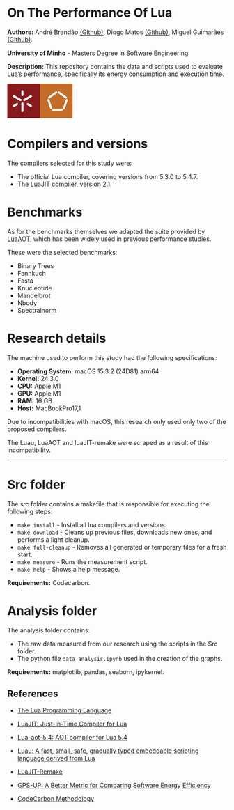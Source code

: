 # On The Performance Of Lua

**Authors:** André Brandão [(Github)](https://github.com/brandao07), Diogo Matos [(Github)](https://github.com/diogogmatos), Miguel Guimarães [(Github)](https://github.com/miguel-amg).

**University of Minho** - Masters Degree in Software Engineering

**Description:** This repository contains the data and scripts used to evaluate Lua’s performance, specifically its energy consumption and execution time.

![Logo](assets/uminho.jpg)

# Compilers and versions
The compilers selected for this study were:

- The official Lua compiler, covering versions from 5.3.0 to 5.4.7.
- The LuaJIT compiler, version 2.1.

# Benchmarks
As for the benchmarks themselves we adapted the suite provided by [LuaAOT](https://github.com/hugomg/lua-aot-5.4), which has been widely used in previous performance studies.

These were the selected benchmarks:

- Binary Trees
- Fannkuch
- Fasta
- Knucleotide
- Mandelbrot
- Nbody
- Spectralnorm

# Research details
The machine used to perform this study had the following specifications:
- **Operating System:** macOS 15.3.2 (24D81) arm64
- **Kernel:** 24.3.0
- **CPU:** Apple M1
- **GPU:** Apple M1
- **RAM:** 16 GB
- **Host:** MacBookPro17,1

Due to incompatibilities with macOS, this research only used only two of the proposed compilers.

The Luau, LuaAOT and luaJIT-remake were scraped as a result of this incompatibility.

***

# Src folder
The src folder contains a makefile that is responsible for executing the following steps:
- ```make install``` - Install all lua compilers and versions.
- ```make download``` - Cleans up previous files, downloads new ones, and performs a light cleanup.
- ```make full-cleanup``` - Removes all generated or temporary files for a fresh start.
- ```make measure``` - Runs the measurement script.
- ```make help``` - Shows a help message.

**Requirements:** Codecarbon.

# Analysis folder
The analysis folder contains:
- The raw data measured from our research using the scripts in the Src folder.
- The python file ```data_analysis.ipynb``` used in the creation of the graphs.

**Requirements:** matplotlib, pandas, seaborn, ipykernel.

## References
 - [The Lua Programming Language](https://www.lua.org/)

 - [LuaJIT: Just-In-Time Compiler for Lua](https://luajit.org/)

 - [Lua-aot-5.4: AOT compiler for Lua 5.4](https://github.com/hugomg/lua-aot-5.4)

 - [Luau: A fast, small, safe, gradually typed embeddable scripting language derived from Lua](https://luau.org/)


 - [LuaJIT-Remake](https://github.com/luajit-remake/luajit-remake)

 - [GPS-UP: A Better Metric for Comparing Software Energy Efficiency](https://greensoftware.foundation/articles/gps-up-a-better-metric-for-comparing-software-energy-efficiency)

 
 - [CodeCarbon Methodology](https://mlco2.github.io/codecarbon/methodology.html)
 
